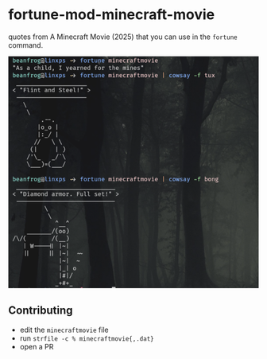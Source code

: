 # fortune-mod-minecraft-movie
quotes from A Minecraft Movie (2025) that you can use in the `fortune` command.

![](example.png)

## Contributing
- edit the `minecraftmovie` file
- run `strfile -c % minecraftmovie{,.dat}`
- open a PR
